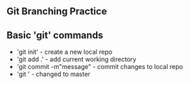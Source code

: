 ## Git Branching Practice

## Basic 'git' commands

* 'git init' - create a new local repo
* 'git add .' - add current working directory
* 'git commit -m"message" - commit changes to local repo
* 'git ' - changed to master
